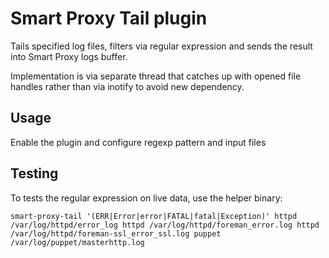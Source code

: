 # Smart Proxy Tail plugin

Tails specified log files, filters via regular expression and sends the
result into Smart Proxy logs buffer.

Implementation is via separate thread that catches up with opened file handles rather than via inotify to avoid new dependency.

## Usage

Enable the plugin and configure regexp pattern and input files

## Testing

To tests the regular expression on live data, use the helper binary:

    smart-proxy-tail '(ERR|Error|error|FATAL|fatal|Exception)' httpd /var/log/httpd/error_log httpd /var/log/httpd/foreman_error.log httpd /var/log/httpd/foreman-ssl_error_ssl.log puppet /var/log/puppet/masterhttp.log
